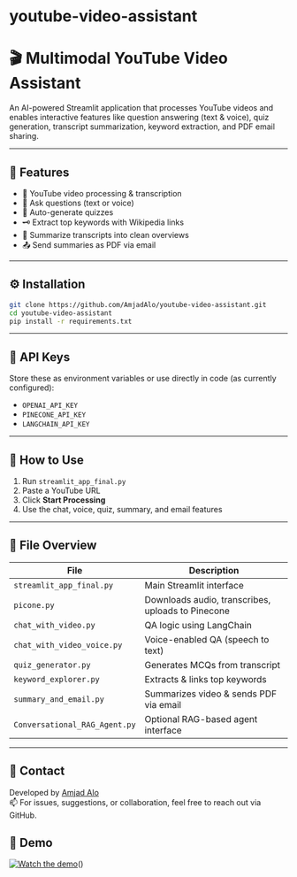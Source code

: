 # youtube-video-assistant

# 🎬 Multimodal YouTube Video Assistant

An AI-powered Streamlit application that processes YouTube videos and enables interactive features like question answering (text & voice), quiz generation, transcript summarization, keyword extraction, and PDF email sharing.

---

## 🚀 Features

- 🔗 YouTube video processing & transcription
- 🤖 Ask questions (text or voice)
- 🧠 Auto-generate quizzes
- 🗝 Extract top keywords with Wikipedia links
- 📝 Summarize transcripts into clean overviews
- 📤 Send summaries as PDF via email

---

## ⚙️ Installation

```bash
git clone https://github.com/AmjadAlo/youtube-video-assistant.git
cd youtube-video-assistant
pip install -r requirements.txt
```

---

## 🔐 API Keys

Store these as environment variables or use directly in code (as currently configured):
- `OPENAI_API_KEY`
- `PINECONE_API_KEY`
- `LANGCHAIN_API_KEY`

---

## 🧭 How to Use

1. Run `streamlit_app_final.py`
2. Paste a YouTube URL
3. Click **Start Processing**
4. Use the chat, voice, quiz, summary, and email features

---

## 📁 File Overview

| File                        | Description                                      |
|-----------------------------|--------------------------------------------------|
| `streamlit_app_final.py`   | Main Streamlit interface                        |
| `picone.py`                | Downloads audio, transcribes, uploads to Pinecone |
| `chat_with_video.py`       | QA logic using LangChain                        |
| `chat_with_video_voice.py` | Voice-enabled QA (speech to text)               |
| `quiz_generator.py`        | Generates MCQs from transcript                  |
| `keyword_explorer.py`      | Extracts & links top keywords                   |
| `summary_and_email.py`     | Summarizes video & sends PDF via email          |
| `Conversational_RAG_Agent.py` | Optional RAG-based agent interface            |

---

## 👤 Contact

Developed by [Amjad Alo](https://github.com/AmjadAlo)  
📫 For issues, suggestions, or collaboration, feel free to reach out via GitHub.


## 🎥 Demo

[![Watch the demo]()]()()

